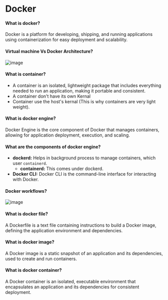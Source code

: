# Docker

#### What is docker?
Docker is a platform for developing, shipping, and running applications using containerization for easy deployment and scalability.

#### Virtual machine Vs Docker Architecture?

![image](https://github.com/chandankumar994/DevOps-Mastery/assets/15160387/37728611-ea2f-423d-98cd-5225e2096b4e)

#### What is container?
- A container is an isolated, lightweight package that includes everything needed to run an application, making it portable and consistent.
- A container don't have its own Kernal
- Container use the host's kernal (This is why containers are very light weight).

#### What is docker engine?
Docker Engine is the core component of Docker that manages containers, allowing for application deployment, execution, and scaling.

#### What are the components of docker engine?
- **dockerd:** Helps in background process to manage containers, which user `containerd`. 
  - **containerd:** This comes under dockerd.
- **Docker CLI:** Docker CLI is the command-line interface for interacting with Docker.


#### Docker workflows?

![image](https://github.com/chandankumar994/DevOps-Mastery/assets/15160387/08036f53-5f35-4471-a984-a8bf9a63a778)

#### What is docker file?
A Dockerfile is a text file containing instructions to build a Docker image, defining the application environment and dependencies.

#### What is docker image?
A Docker image is a static snapshot of an application and its dependencies, used to create and run containers.

#### What is docker container?
A Docker container is an isolated, executable environment that encapsulates an application and its dependencies for consistent deployment.




